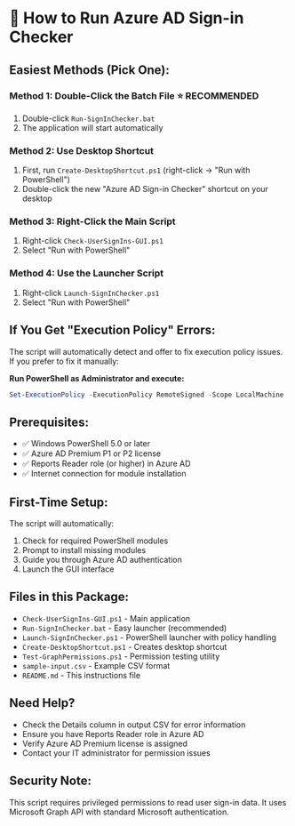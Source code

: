 # 🚀 How to Run Azure AD Sign-in Checker

## Easiest Methods (Pick One):

### Method 1: Double-Click the Batch File ⭐ **RECOMMENDED**
1. Double-click `Run-SignInChecker.bat`
2. The application will start automatically

### Method 2: Use Desktop Shortcut
1. First, run `Create-DesktopShortcut.ps1` (right-click → "Run with PowerShell")
2. Double-click the new "Azure AD Sign-in Checker" shortcut on your desktop

### Method 3: Right-Click the Main Script
1. Right-click `Check-UserSignIns-GUI.ps1`
2. Select "Run with PowerShell"

### Method 4: Use the Launcher Script
1. Right-click `Launch-SignInChecker.ps1` 
2. Select "Run with PowerShell"

## If You Get "Execution Policy" Errors:

The script will automatically detect and offer to fix execution policy issues. If you prefer to fix it manually:

**Run PowerShell as Administrator and execute:**
```powershell
Set-ExecutionPolicy -ExecutionPolicy RemoteSigned -Scope LocalMachine
```

## Prerequisites:
- ✅ Windows PowerShell 5.0 or later
- ✅ Azure AD Premium P1 or P2 license  
- ✅ Reports Reader role (or higher) in Azure AD
- ✅ Internet connection for module installation

## First-Time Setup:
The script will automatically:
1. Check for required PowerShell modules
2. Prompt to install missing modules
3. Guide you through Azure AD authentication
4. Launch the GUI interface

## Files in this Package:
- `Check-UserSignIns-GUI.ps1` - Main application
- `Run-SignInChecker.bat` - Easy launcher (recommended)
- `Launch-SignInChecker.ps1` - PowerShell launcher with policy handling
- `Create-DesktopShortcut.ps1` - Creates desktop shortcut
- `Test-GraphPermissions.ps1` - Permission testing utility
- `sample-input.csv` - Example CSV format
- `README.md` - This instructions file

## Need Help?
- Check the Details column in output CSV for error information
- Ensure you have Reports Reader role in Azure AD
- Verify Azure AD Premium license is assigned
- Contact your IT administrator for permission issues

## Security Note:
This script requires privileged permissions to read user sign-in data. It uses Microsoft Graph API with standard Microsoft authentication.